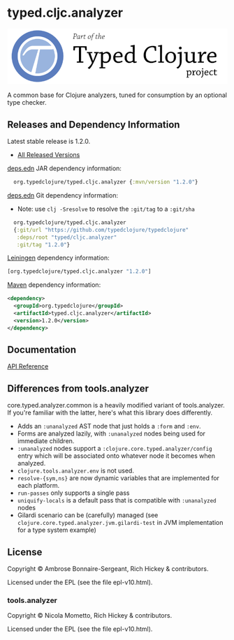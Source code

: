 <!-- DO NOT EDIT! Instead, edit `dev/resources/root-templates/typed/cljc.analyzer/README.md` and run `./script/regen-selmer.sh` -->
# typed.cljc.analyzer

<a href='https://typedclojure.org'><img src='images/part-of-typed-clojure-project.png'></a>

A common base for Clojure analyzers, tuned for consumption by an optional type checker.

## Releases and Dependency Information

Latest stable release is 1.2.0.

* [All Released Versions](https://clojars.org/org.typedclojure/typed.cljc.analyzer)

[deps.edn](https://clojure.org/reference/deps_and_cli) JAR dependency information:

```clj
  org.typedclojure/typed.cljc.analyzer {:mvn/version "1.2.0"}
```

[deps.edn](https://clojure.org/reference/deps_and_cli) Git dependency information:

- Note: use `clj -Sresolve` to resolve the `:git/tag` to a `:git/sha`

```clj
  org.typedclojure/typed.cljc.analyzer
  {:git/url "https://github.com/typedclojure/typedclojure"
   :deps/root "typed/cljc.analyzer"
   :git/tag "1.2.0"}
```

[Leiningen](https://github.com/technomancy/leiningen) dependency information:

```clojure
[org.typedclojure/typed.cljc.analyzer "1.2.0"]
```

[Maven](https://maven.apache.org/) dependency information:

```XML
<dependency>
  <groupId>org.typedclojure</groupId>
  <artifactId>typed.cljc.analyzer</artifactId>
  <version>1.2.0</version>
</dependency>
```

## Documentation

[API Reference](https://api.typedclojure.org/latest/typed.cljc.analyzer/index.html)

## Differences from tools.analyzer

core.typed.analyzer.common is a heavily modified variant of tools.analyzer.
If you're familiar with the latter, here's what this library does differently.

- Adds an `:unanalyzed` AST node that just holds a `:form` and `:env`.
- Forms are analyzed lazily, with `:unanalyzed` nodes being used for immediate children.
- `:unanalyzed` nodes support a `:clojure.core.typed.analyzer/config` entry which will be associated
  onto whatever node it becomes when analyzed.
- `clojure.tools.analyzer.env` is not used.
- `resolve-{sym,ns}` are now dynamic variables that are implemented for each platform.
- `run-passes` only supports a single pass
- `uniquify-locals` is a default pass that is compatible with `:unanalyzed` nodes
- Gilardi scenario can be (carefully) managed (see `clojure.core.typed.analyzer.jvm.gilardi-test` in JVM implementation
  for a type system example)

## License

Copyright © Ambrose Bonnaire-Sergeant, Rich Hickey & contributors.

Licensed under the EPL (see the file epl-v10.html).

### tools.analyzer

Copyright © Nicola Mometto, Rich Hickey & contributors.

Licensed under the EPL (see the file epl-v10.html).
